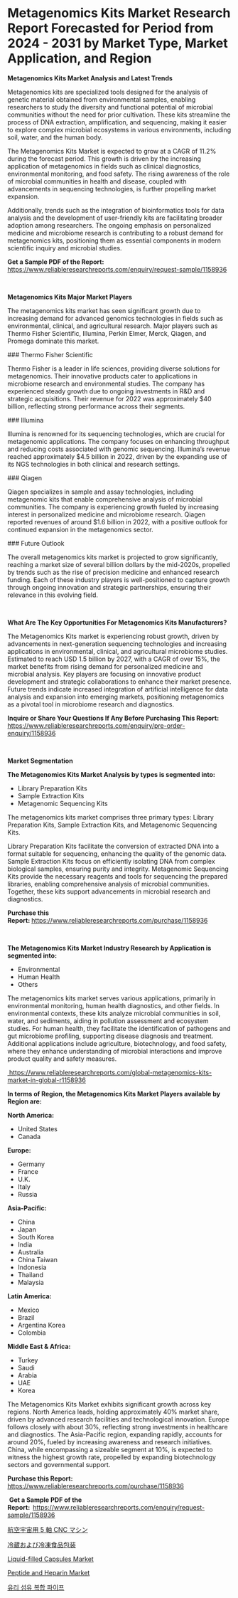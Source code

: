 <p><h1>Metagenomics Kits Market Research Report Forecasted for Period from 2024 -  2031 by Market Type, Market Application, and Region</h1></p><p><strong>Metagenomics Kits Market Analysis and Latest Trends</strong></p>
<p><p>Metagenomics kits are specialized tools designed for the analysis of genetic material obtained from environmental samples, enabling researchers to study the diversity and functional potential of microbial communities without the need for prior cultivation. These kits streamline the process of DNA extraction, amplification, and sequencing, making it easier to explore complex microbial ecosystems in various environments, including soil, water, and the human body.</p><p>The Metagenomics Kits Market is expected to grow at a CAGR of 11.2% during the forecast period. This growth is driven by the increasing application of metagenomics in fields such as clinical diagnostics, environmental monitoring, and food safety. The rising awareness of the role of microbial communities in health and disease, coupled with advancements in sequencing technologies, is further propelling market expansion. </p><p>Additionally, trends such as the integration of bioinformatics tools for data analysis and the development of user-friendly kits are facilitating broader adoption among researchers. The ongoing emphasis on personalized medicine and microbiome research is contributing to a robust demand for metagenomics kits, positioning them as essential components in modern scientific inquiry and microbial studies.</p></p>
<p><strong>Get a Sample PDF of the Report:&nbsp;</strong> <a href="https://www.reliableresearchreports.com/enquiry/request-sample/1158936">https://www.reliableresearchreports.com/enquiry/request-sample/1158936</a></p>
<p>&nbsp;</p>
<p><strong>Metagenomics Kits Major Market Players</strong></p>
<p><p>The metagenomics kits market has seen significant growth due to increasing demand for advanced genomics technologies in fields such as environmental, clinical, and agricultural research. Major players such as Thermo Fisher Scientific, Illumina, Perkin Elmer, Merck, Qiagen, and Promega dominate this market.</p><p>### Thermo Fisher Scientific</p><p>Thermo Fisher is a leader in life sciences, providing diverse solutions for metagenomics. Their innovative products cater to applications in microbiome research and environmental studies. The company has experienced steady growth due to ongoing investments in R&D and strategic acquisitions. Their revenue for 2022 was approximately $40 billion, reflecting strong performance across their segments.</p><p>### Illumina</p><p>Illumina is renowned for its sequencing technologies, which are crucial for metagenomic applications. The company focuses on enhancing throughput and reducing costs associated with genomic sequencing. Illumina’s revenue reached approximately $4.5 billion in 2022, driven by the expanding use of its NGS technologies in both clinical and research settings.</p><p>### Qiagen</p><p>Qiagen specializes in sample and assay technologies, including metagenomic kits that enable comprehensive analysis of microbial communities. The company is experiencing growth fueled by increasing interest in personalized medicine and microbiome research. Qiagen reported revenues of around $1.6 billion in 2022, with a positive outlook for continued expansion in the metagenomics sector.</p><p>### Future Outlook</p><p>The overall metagenomics kits market is projected to grow significantly, reaching a market size of several billion dollars by the mid-2020s, propelled by trends such as the rise of precision medicine and enhanced research funding. Each of these industry players is well-positioned to capture growth through ongoing innovation and strategic partnerships, ensuring their relevance in this evolving field.</p></p>
<p>&nbsp;</p>
<p><strong>What Are The Key Opportunities For Metagenomics Kits Manufacturers?</strong></p>
<p><p>The Metagenomics Kits market is experiencing robust growth, driven by advancements in next-generation sequencing technologies and increasing applications in environmental, clinical, and agricultural microbiome studies. Estimated to reach USD 1.5 billion by 2027, with a CAGR of over 15%, the market benefits from rising demand for personalized medicine and microbial analysis. Key players are focusing on innovative product development and strategic collaborations to enhance their market presence. Future trends indicate increased integration of artificial intelligence for data analysis and expansion into emerging markets, positioning metagenomics as a pivotal tool in microbiome research and diagnostics.</p></p>
<p><strong>Inquire or Share Your Questions If Any Before Purchasing This Report:</strong> <a href="https://www.reliableresearchreports.com/enquiry/pre-order-enquiry/1158936">https://www.reliableresearchreports.com/enquiry/pre-order-enquiry/1158936</a></p>
<p>&nbsp;</p>
<p><strong>Market Segmentation</strong></p>
<p><strong>The Metagenomics Kits Market Analysis by types is segmented into:</strong></p>
<p><ul><li>Library Preparation Kits</li><li>Sample Extraction Kits</li><li>Metagenomic Sequencing Kits</li></ul></p>
<p><p>The metagenomics kits market comprises three primary types: Library Preparation Kits, Sample Extraction Kits, and Metagenomic Sequencing Kits. </p><p>Library Preparation Kits facilitate the conversion of extracted DNA into a format suitable for sequencing, enhancing the quality of the genomic data. Sample Extraction Kits focus on efficiently isolating DNA from complex biological samples, ensuring purity and integrity. Metagenomic Sequencing Kits provide the necessary reagents and tools for sequencing the prepared libraries, enabling comprehensive analysis of microbial communities. Together, these kits support advancements in microbial research and diagnostics.</p></p>
<p><strong>Purchase this Report:&nbsp;</strong><a href="https://www.reliableresearchreports.com/purchase/1158936">https://www.reliableresearchreports.com/purchase/1158936</a></p>
<p>&nbsp;</p>
<p><strong>The Metagenomics Kits Market Industry Research by Application is segmented into:</strong></p>
<p><ul><li>Environmental</li><li>Human Health</li><li>Others</li></ul></p>
<p><p>The metagenomics kits market serves various applications, primarily in environmental monitoring, human health diagnostics, and other fields. In environmental contexts, these kits analyze microbial communities in soil, water, and sediments, aiding in pollution assessment and ecosystem studies. For human health, they facilitate the identification of pathogens and gut microbiome profiling, supporting disease diagnosis and treatment. Additional applications include agriculture, biotechnology, and food safety, where they enhance understanding of microbial interactions and improve product quality and safety measures.</p></p>
<p><a href="https://www.reliableresearchreports.com/global-metagenomics-kits-market-in-global-r1158936">&nbsp;https://www.reliableresearchreports.com/global-metagenomics-kits-market-in-global-r1158936</a></p>
<p><strong>In terms of Region, the Metagenomics Kits Market Players available by Region are:</strong></p>
<p>
    <p> <strong> North America: </strong>
        <ul>
            <li>United States</li>
            <li>Canada</li>
        </ul>
        </p> 
    <p> <strong> Europe: </strong>
        <ul>
            <li>Germany</li>
            <li>France</li>
            <li>U.K.</li>
            <li>Italy</li>
            <li>Russia</li>
        </ul>
        </p> 
    <p> <strong> Asia-Pacific: </strong>
        <ul>
            <li>China</li>
            <li>Japan</li>
            <li>South Korea</li>
            <li>India</li>
            <li>Australia</li>
            <li>China Taiwan</li>
            <li>Indonesia</li>
            <li>Thailand</li>
            <li>Malaysia</li>
        </ul>
        </p> 
    <p> <strong> Latin America: </strong>
        <ul>
            <li>Mexico</li>
            <li>Brazil</li>
            <li>Argentina Korea</li>
            <li>Colombia</li>
        </ul>
        </p> 
    <p> <strong> Middle East & Africa: </strong>
        <ul>
            <li>Turkey</li>
            <li>Saudi</li>
            <li>Arabia</li>
            <li>UAE</li>
            <li>Korea</li>
        </ul>
    </p>
    </p>
<p><p>The Metagenomics Kits Market exhibits significant growth across key regions. North America leads, holding approximately 40% market share, driven by advanced research facilities and technological innovation. Europe follows closely with about 30%, reflecting strong investments in healthcare and diagnostics. The Asia-Pacific region, expanding rapidly, accounts for around 20%, fueled by increasing awareness and research initiatives. China, while encompassing a sizeable segment at 10%, is expected to witness the highest growth rate, propelled by expanding biotechnology sectors and governmental support.</p></p>
<p><strong>Purchase this Report: </strong><a href="https://www.reliableresearchreports.com/purchase/1158936">https://www.reliableresearchreports.com/purchase/1158936</a></p>
<p>&nbsp;<strong>Get a Sample PDF of the Report:&nbsp;&nbsp;</strong><a href="https://www.reliableresearchreports.com/enquiry/request-sample/1158936">https://www.reliableresearchreports.com/enquiry/request-sample/1158936</a></p>
<p><strong></strong></p>
<p><p><a href="https://medium.com/@johnathonoberbrunner/5-axis-cnc-machine-for-aerospace-market-%E3%81%AE%E3%82%B0%E3%83%AD%E3%83%BC%E3%83%90%E3%83%AB%E5%B8%82%E5%A0%B4%E6%A6%82%E8%A6%81%E3%81%AF-%E4%B8%96%E7%95%8C%E3%81%8A%E3%82%88%E3%81%B3%E4%B8%BB%E8%A6%81%E5%B8%82%E5%A0%B4%E3%81%AB%E3%81%8A%E3%81%91%E3%82%8B%E6%A5%AD%E7%95%8C%E3%81%AB%E5%BD%B1%E9%9F%BF%E3%82%92%E4%B8%8E%E3%81%88%E3%82%8B%E4%B8%BB%E8%A6%81%E3%81%AA%E3%83%88%E3%83%AC%E3%83%B3%E3%83%89%E3%81%AB%E3%81%A4%E3%81%84%E3%81%A6-%E7%8B%AC%E8%87%AA%E3%81%AE%E8%A6%96%E7%82%B9%E3%82%92%E6%8F%90%E4%BE%9B%E3%81%97%E3%81%BE%E3%81%99-0533e1502f76">航空宇宙用 5 軸 CNC マシン</a></p><p><a href="https://medium.com/@johnathonoberbrunner/chilled-and-frozen-food-packaging-market-%E3%81%AF-%E3%82%B3%E3%82%B9%E3%83%88%E7%AE%A1%E7%90%86%E3%81%A8%E5%8A%B9%E7%8E%87%E5%90%91%E4%B8%8A%E3%82%92%E5%84%AA%E5%85%88%E3%81%97%E3%81%BE%E3%81%99-%E3%81%95%E3%82%89%E3%81%AB-%E5%A0%B1%E5%91%8A%E6%9B%B8%E3%81%AF%E5%B8%82%E5%A0%B4%E3%81%AE%E9%9C%80%E8%A6%81%E9%9D%A2%E3%81%A8%E4%BE%9B%E7%B5%A6%E9%9D%A2%E3%81%AE%E4%B8%A1%E6%96%B9%E3%82%92%E3%82%AB%E3%83%90%E3%83%BC%E3%81%97%E3%81%A6%E3%81%84%E3%81%BE%E3%81%99-1ac655acf0f0">冷蔵および冷凍食品包装</a></p><p><a href="https://github.com/MonroeBullock54/Market-Research-Report-List-1/blob/main/liquid-filled-capsules-market.md">Liquid-filled Capsules Market</a></p><p><a href="https://github.com/rahu1506/Market-Research-Report-List-6/blob/main/peptide-and-heparin-market.md">Peptide and Heparin Market</a></p><p><a href="https://medium.com/@juliusgy6neace/%EC%84%AC%EC%9C%A0%EC%9C%A0%EB%A6%AC-%EB%B3%B5%ED%95%A9-%ED%8C%8C%EC%9D%B4%ED%94%84-%EC%8B%9C%EC%9E%A5-%EC%82%B0%EC%97%85-%ED%98%84%ED%99%A9-%EC%84%B1%EC%9E%A5-%EA%B6%A4%EC%A0%81-%EB%B0%8F-%EA%B8%80%EB%A1%9C%EB%B2%8C-%EC%8B%9C%EC%9E%A5-64bd9cfe4b9f">유리 섬유 복합 파이프</a></p></p>